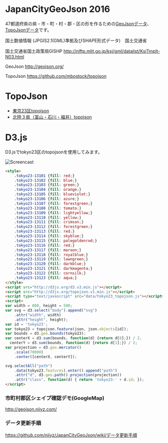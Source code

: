 # JapanCityGeoJson 2016

47都道府県の県・市・町・村・郡・区の形を作るための[GeoJsonデータ](/geojson)、[TopoJsonデータ](/topojson)です。


国土数値情報 (JPGIS2.1(GML)準拠及びSHAPE形式データ)　国土交通省

国土交通省国土政策局GISHP http://nlftp.mlit.go.jp/ksj/gml/datalist/KsjTmplt-N03.html

GeoJson http://geojson.org/

TopoJson https://github.com/mbostock/topojson

# TopoJson
- [東京23区topojson](/topojson/13/tokyo23.topojson)
- [北陸３県（富山・石川・福井）topojson](/topojson/prefectures/hokuriku.topojson)


# D3.js

D3.jsでtokyo23区のtopojsonを使用してみます。

![Screencast](https://github.com/niiyz/JapanCityGeoJson/blob/master/screenshot2.png)


~~~ html
<style>
    .tokyo23-13101 {fill: red;}
    .tokyo23-13102 {fill: blue;}
    .tokyo23-13103 {fill: green;}
    .tokyo23-13104 {fill: orange;}
    .tokyo23-13105 {fill: blueviolet;}
    .tokyo23-13106 {fill: azure;}
    .tokyo23-13107 {fill: forestgreen;}
    .tokyo23-13108 {fill: tomato;}
    .tokyo23-13109 {fill: lightyellow;}
    .tokyo23-13110 {fill: yellow;}
    .tokyo23-13111 {fill: crimson;}
    .tokyo23-13112 {fill: forestgreen;}
    .tokyo23-13113 {fill: red;}
    .tokyo23-13114 {fill: skyblue;}
    .tokyo23-13115 {fill: palegoldenrod;}
    .tokyo23-13116 {fill: red;}
    .tokyo23-13117 {fill: maroon;}
    .tokyo23-13118 {fill: royalblue;}
    .tokyo23-13119 {fill: lawngreen;}
    .tokyo23-13120 {fill: darkblue;}
    .tokyo23-13121 {fill: darkmagenta;}
    .tokyo23-13122 {fill: cornsilk;}
    .tokyo23-13123 {fill: aqua;}
</style>
<script src="http://d3js.org/d3.v3.min.js"></script>
<script src="http://d3js.org/topojson.v1.min.js"></script>
<script type="text/javascript" src="data/tokyo23_topojson.js"></script>
<script>
var width = 800, height = 500;
var svg = d3.select("body").append("svg")
    .attr("width", width)
    .attr("height", height);
var id = 'tokyo23';
var tokyo23 = topojson.feature(json, json.objects[id]);
var bounds = d3.geo.bounds(tokyo23);
var centerX = d3.sum(bounds, function(d) {return d[0];}) / 2,
  centerY = d3.sum(bounds, function(d) {return d[1];}) / 2;
var projection = d3.geo.mercator()
    .scale(70000)
    .center([centerX, centerY]);

svg.selectAll("path")
    .data(tokyo23.features).enter().append("path")
    .attr("d", d3.geo.path().projection(projection))
    .attr("class", function(d) { return 'tokyo23-' + d.id; });
</script>
~~~


### 市町村郡区シェイプ確認デモ(GoogleMap)

http://geojson.niiyz.com/

### データ更新手順
https://github.com/niiyz/JapanCityGeoJson/wiki/データ更新手順
